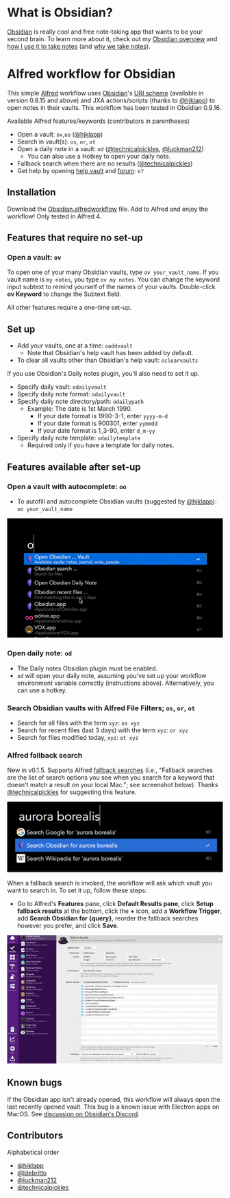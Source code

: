 # What is Obsidian?

[Obsidian](https://obsidian.md/) is really cool and free note-taking app that wants to be your second brain. To learn more about it, check out my [Obsidian overview](https://medium.com/swlh/take-better-notes-with-this-free-note-taking-app-that-wants-to-be-your-second-brain-1a97909a677b) and [how I use it to take notes](https://medium.com/swlh/how-to-take-notes-insights-from-ai-neuroscience-a-sociologist-and-a-free-app-34b4be63080a) (and [why we take notes](https://medium.com/swlh/why-take-notes-3-common-misconceptions-and-3-better-mindsets-447ef6853aa9)).

# Alfred workflow for Obsidian

This simple [Alfred](https://www.alfredapp.com/) workflow uses [Obsidian](https://obsidian.md/)'s [URI scheme](https://publish.obsidian.md/help/Advanced+use/Using+obsidian+URI) (available in version 0.8.15 and above) and JXA actions/scripts (thanks to [@hjklapp](https://github.com/hjklapp)) to open notes in their vaults. This workflow has been tested in Obsidian 0.9.16.

Available Alfred features/keywords (contributors in parentheses)
- Open a vault: `ov`,`oo` ([@hjklapp](https://github.com/hjklapp))
- Search in vault(s): `os`, `or`, `ot`
- Open a daily note in a vault: `od` ([@technicalpickles](https://github.com/technicalpickles), [@luckman212](https://github.com/luckman212))
  - You can also use a Hotkey to open your daily note.
- Fallback search when there are no results ([@technicalpickles](https://github.com/technicalpickles))
- Get help by opening [help vault](https://publish.obsidian.md/help/Index) and [forum](https://forum.obsidian.md/): `o?` 

## Installation

Download the [Obsidian.alfredworkflow](https://github.com/hauselin/obsidian-alfred/raw/master/Obsidian.alfredworkflow) file. Add to Alfred and enjoy the workflow! Only tested in Alfred 4.

## Features that require no set-up

### Open a vault: `ov`

To open one of your many Obsidian vaults, type `ov your_vault_name`. If you vault name is `my notes`, you type `ov my notes`. You can change the keyword input subtext to remind yourself of the names of your vaults. Double-click **ov Keyword** to change the Subtext field.

All other features require a one-time set-up.

## Set up

- Add your vaults, one at a time: `oaddvault`
  - Note that Obsidian's help vault has been added by default.
- To clear all vaults other than Obsidian's help vault: `oclearvaults`

If you use Obsidian's Daily notes plugin, you'll also need to set it up.

- Specify daily vault: `odailyvault`
- Specify daily note format: `odailyvault`
- Specify daily note directory/path: `odailypath`
  - Example: The date is 1st March 1990. 
    - If your date format is 1990-3-1, enter `yyyy-m-d`
    - If your date format is 900301, enter `yymmdd`
    - If your date format is 1_3-90, enter `d_m-yy`
- Specify daily note template: `odailytemplate`
  - Required only if you have a template for daily notes.

## Features available after set-up

### Open a vault with autocomplete: `oo`

- To autofill and autocomplete Obsidian vaults (suggested by [@hjklapp](https://github.com/hjklapp)): `oo your_vault_name`

![](img/oo.gif)


### Open daily note: `od`

- The Daily notes Obsidian plugin must be enabled.
- `od` will open your daily note, assuming you've set up your workflow environment variable correctly (instructions above). Alternatively, you can use a hotkey.

### Search Obsidian vaults with Alfred File Filters; `os`, `or`, `ot`

- Search for all files with the term `xyz`: `os xyz`
- Search for recent files (last 3 days) with the term `xyz`: `or xyz`
- Search for files modified today, `xyz`: `ot xyz`

### Alfred fallback search

New in v0.1.5. Supports Alfred [fallback searches](https://www.alfredapp.com/help/features/default-results/fallback-searches/) (i.e., "Fallback searches are the list of search options you see when you search for a keyword that doesn't match a result on your local Mac."; see screenshot below). Thanks [@technicalpickles](https://github.com/technicalpickles) for suggesting this feature.

![](img/fallback.png)

When a fallback search is invoked, the workflow will ask which vault you want to search in. To set it up, follow these steps: 

- Go to Alfred's **Features** pane, click **Default Results pane**, click **Setup fallback results** at the bottom, click the **+** icon, add a **Workflow Trigger**, add **Search Obsidian for {query}**, reorder the fallback searches however you prefer, and click **Save**.


![](img/fallback2.gif)

## Known bugs

If the Obsidian app isn't already opened, this workflow will always open the last recently opened vault. This bug is a known issue with Electron apps on MacOS. See [discussion on Obsidian's Discord](https://discordapp.com/channels/686053708261228577/716028884885307432/755203478413902036).

## Contributors

Alphabetical order

- [@hjklapp](https://github.com/hjklapp)
- [@ldebritto](https://github.com/ldebritto)
- [@luckman212](https://github.com/luckman212)
- [@technicalpickles](https://github.com/technicalpickles)

